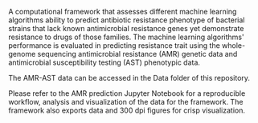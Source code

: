 A computational framework that assesses different machine learning algorithms ability to predict antibiotic resistance phenotype of bacterial strains that lack known antimicrobial resistance genes yet demonstrate resistance to drugs of those families.
The machine learning algorithms' performance is evaluated in predicting resistance trait using the whole-genome sequencing antimicrobial resistance (AMR) genetic data and antimicrobial susceptibility testing (AST) phenotypic data.

The AMR-AST data can be accessed in the Data folder of this repository.

Please refer to the AMR prediction Jupyter Notebook for a reproducible workflow, analysis and visualization of the data for the framework.
The framework also exports data and 300 dpi figures for crisp visualization.  
